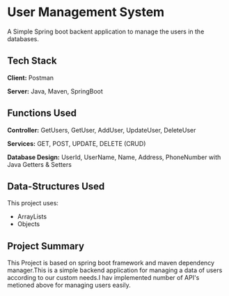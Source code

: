
# User Management System

A Simple Spring boot backent application to manage the users in the databases.


## Tech Stack

**Client:** Postman

**Server:** Java, Maven, SpringBoot


## Functions Used

**Controller:** GetUsers, GetUser, AddUser, UpdateUser, DeleteUser
 
**Services:** GET, POST, UPDATE, DELETE (CRUD)

**Database Design:** UserId, UserName, Name, Address, PhoneNumber with Java Getters & Setters



## Data-Structures Used

This project uses:

- ArrayLists
- Objects


## Project Summary

This Project is based on spring boot framework and maven dependency manager.This is a simple backend application for managing a data of users according to our custom needs.I hav implemented number of API's metioned above for managing users easily.

